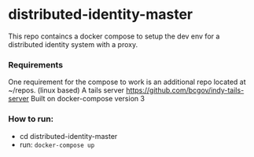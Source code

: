 # distributed-identity-master

This repo containcs a docker compose to setup the dev env for a distributed identity system with a proxy.

### Requirements
One requirement for the compose to work is an additional repo located at ~/repos. (linux based)
A tails server https://github.com/bcgov/indy-tails-server
Built on docker-compose version 3


### How to run:
- cd distributed-identity-master
- run: `docker-compose up`
